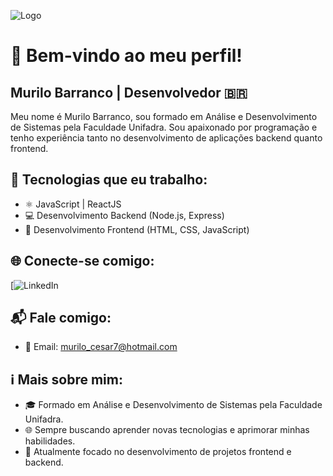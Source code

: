 ![Logo](https://media.licdn.com/dms/image/D4D16AQEr7R25Ixktuw/profile-displaybackgroundimage-shrink_350_1400/0/1683258556801?e=1706745600&v=beta&t=1SGs1h9asqTU-xtCwD8jH3A71KqjZ7vKz4R4ygFqZJU)

# 👋 Bem-vindo ao meu perfil!
## Murilo Barranco | Desenvolvedor 🇧🇷

Meu nome é Murilo Barranco, sou formado em Análise e Desenvolvimento de Sistemas pela Faculdade Unifadra. Sou apaixonado por programação e tenho experiência tanto no desenvolvimento de aplicações backend quanto frontend.

## 🚀 Tecnologias que eu trabalho:

- ⚛️ JavaScript | ReactJS
- 💻 Desenvolvimento Backend (Node.js, Express)
- 📱 Desenvolvimento Frontend (HTML, CSS, JavaScript)

## 🌐 Conecte-se comigo:

[![LinkedIn](https://www.linkedin.com/in/murilo-barranco-8b65871bb/)

## 📬 Fale comigo:

- 📧 Email: murilo_cesar7@hotmail.com
## ℹ️ Mais sobre mim:

- 🎓 Formado em Análise e Desenvolvimento de Sistemas pela Faculdade Unifadra.
- 🌐 Sempre buscando aprender novas tecnologias e aprimorar minhas habilidades.
- 🚀 Atualmente focado no desenvolvimento de projetos frontend e backend.
